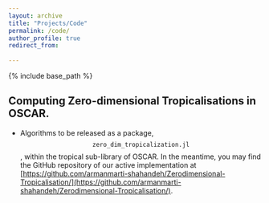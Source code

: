 ```yaml
---
layout: archive
title: "Projects/Code"
permalink: /code/
author_profile: true
redirect_from:
  
---
```


{% include base_path %}

Computing Zero-dimensional Tropicalisations in OSCAR.
------
* Algorithms to be released as a package, $$\texttt{zero_dim_tropicalization.jl}$$, within the tropical sub-library of OSCAR. In the meantime, you may find the GitHub repository of our active implementation at [https://github.com/armanmarti-shahandeh/Zerodimensional-Tropicalisation/](https://github.com/armanmarti-shahandeh/Zerodimensional-Tropicalisation/).